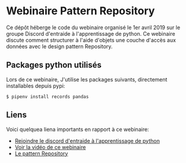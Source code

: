 # Webinaire Pattern Repository

Ce dépôt héberge le code du webinaire organisé le 1er avril 2019 sur le groupe Discord d'entraide à 
l'apprentissage de python. Ce webinaire discute comment structurer à l'aide d'objets une couche d'accès aux données avec le design pattern Repository.

## Packages python utilisés

Lors de ce webinaire, J'utilise les packages suivants, directement installables depuis pypi:

```
$ pipenv install records pandas
```

## Liens

Voici quelquea liena importants en rapport à ce webinaire:

- [Rejoindre le discord d'entraide à l'apprentissage de python](http://discord.pythonclassmates.org)
- [Voir la vidéo de ce webinaire](http://webinaires.chappuis.net)
- [Le pattern Repository](https://martinfowler.com/eaaCatalog/repository.html)
